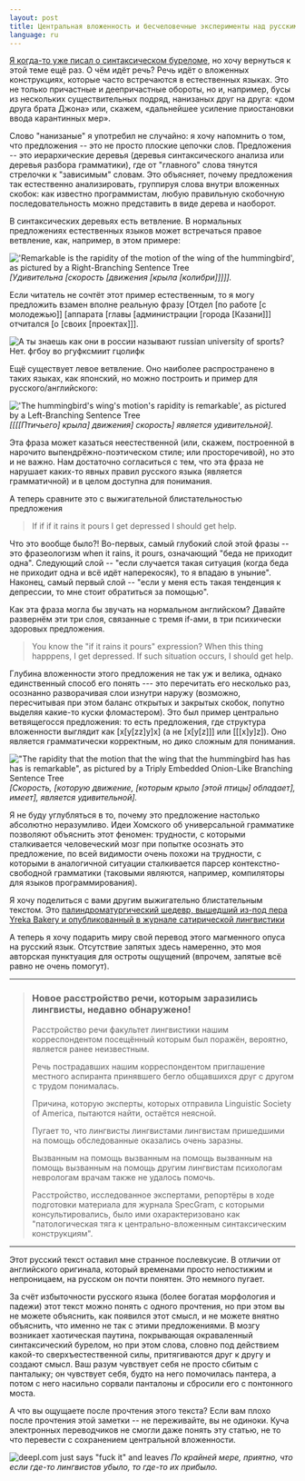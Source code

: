 ```yaml
---
layout: post
title: Центральная вложенность и бесчеловечные эксперименты над русским текстом
language: ru
---
```


[Я когда-то уже писал о синтаксическом буреломе](/blog/pinker3), но хочу вернуться к этой теме ещё раз. О чём идёт речь? Речь идёт о вложенных конструкциях, которые часто встречаются в естественных языках. Это не только причастные и деепричастные обороты, но и, например, бусы из нескольких существительных подряд, нанизаных друг на друга: «дом друга брата Джона» или, скажем, «дальнейшее усиление приостановки ввода карантинных мер».

Слово "нанизаные" я употребил не случайно: я хочу напомнить о том, что предложения -- это не просто плоские цепочки слов. Предложения -- это иерархические деревья (деревья синтаксического анализа или деревья разбора грамматики), где от "главного" слова тянутся стрелочки к "зависимым" словам. Это объясняет, почему предложения так естественно анализировать, группируя слова внутри вложенных скобок: как известно программистам, любую правильную скобочную последовательность можно представить в виде дерева и наоборот.

В синтаксических деревьях есть ветвление. В нормальных предложениях естественных языков может встречаться правое ветвление, как, например, в этом примере:

!['Remarkable is the rapidity of the motion of the wing of the hummingbird', as pictured by a Right-Branching Sentence Tree](/blog/assets/pics/syntax_tree1.png "'Remarkable is the rapidity of the motion of the wing of the hummingbird', as pictured by a Right-Branching Sentence Tree")
*[Удивительна [скорость [движения [крыла [колибри]]]]].*

Если читатель не сочтёт этот пример естественным, то я могу предложить взамен вполне реальную фразу [Отдел [по работе [с молодежью]] [аппарата [главы [администрации [города [Казани]]] отчитался [о [своих [проектах]]].

![А ты знаешь как они в россии называют russian university of sports? Нет. фгбоу во ргуфксмиит гцолифк](/blog/assets/pics/1690828053129166270.jpg)

Ещё существует левое ветвление. Оно наиболее распространено в таких языках, как японский, но можно построить и пример для русского/английского:

!['The hummingbird's wing's motion's rapidity is remarkable', as pictured by a Left-Branching Sentence Tree](/blog/assets/pics/syntax_tree2.png "'The hummingbird's wing's motion's rapidity is remarkable', as pictured by a Left-Branching Sentence Tree")
*[[[[Птичьего] крыла] движения] скорость] является удивительной].*

Эта фраза может казаться неестественной (или, скажем, построенной в нарочито выпендрёжно-поэтическом стиле; или просторечивой), но это и не важно. Нам достаточно согласиться с тем, что эта фраза не нарушает каких-то явных правил русского языка (является грамматичной) и в целом доступна для понимания.

А теперь сравните это с выжигательной блистательностью предложения

> If if if it rains it pours I get depressed I should get help.

Что это вообще было?! Во-первых, самый глубокий слой этой фразы -- это фразеологизм when it rains, it pours, означающий "беда не приходит одна". Следующий слой -- "если случается такая ситуация (когда беда не приходит одна и всё идёт наперекосяк), то я впадаю в уныние". Наконец, самый первый слой -- "если у меня есть такая тенденция к депрессии, то мне стоит обратиться за помощью".

Как эта фраза могла бы звучать на нормальном английском? Давайте развернём эти три слоя, связанные с тремя if-ами, в три психически здоровых предложения.

> You know the "if it rains it pours" expression? When this thing happpens, I get depressed. If such situation occurs, I should get help.

Глубина вложенности этого предложения не так уж и велика, однако единственный способ его понять --- это перечитать его несколько раз, осознанно разворачивая слои изнутри наружу (возможно, пересчитывая при этом баланс открытых и закрытых скобок, попутно выделяя какие-то куски фломастером). Это был пример центрально ветвящегосся предложения: то есть предложения, где структура вложенности выглядит как [x[y[zz]y]x] (а не [x[y[z]]] или [[[x]y]z]). Оно является грамматически корректным, но дико сложным для понимания.

!["The rapidity that the motion that the wing that the hummingbird has has has is remarkable", as pictured by a Triply Embedded Onion-Like Branching Sentence Tree](/blog/assets/pics/syntax_tree3.png "'The rapidity that the motion that the wing that the hummingbird has has has is remarkable', as pictured by a Triply Embedded Onion-Like Branching Sentence Tree")
*[Скорость, [которую движение, [которым крыло [этой птицы] обладает], имеет], является удивительной].*

Я не буду углубляться в то, почему это предложение настолько абсолютно неразумливо. Идеи Хомского об универсальной грамматике позволяют объяснить этот феномен: трудности, с которыми сталкивается человеческий мозг при попытке осознать это предложение, по всей видимости очень похожи на трудности, с которыми в аналогичной ситуации сталкивается парсер контекстно-свободной грамматики (таковыми являются, например, компиляторы для языков программирования).

Я хочу поделиться с вами другим выжигательно блистательным текстом. Это [палиндроматургический шедевр, вышедший из-под пера Yreka Bakery и опубликованный в журнале сатирической лингвистики](https://specgram.com/CLI.2/03.bakery.disorder.html)

А теперь я хочу подарить миру свой перевод этого магменного опуса на русский язык. Отсутствие запятых здесь намеренно, это моя авторская пунктуация для остроты ощущений (впрочем, запятые всё равно не очень помогут).

---

> ### Новое расстройство речи, которым заразились лингвисты, недавно обнаружено!
>
> Расстройство речи факультет лингвистики нашим корреспондентом посещённый которым был поражён, вероятно, является ранее неизвестным.
>
> Речь пострадавших нашим корреспондентом приглашение местного аспиранта принявшего бегло общавшихся друг с другом с трудом понималась.
>
> Причина, которую эксперты, которых отправила Linguistic Society of America, пытаются найти, остаётся неясной.
>
> Пугает то, что лингвисты лингвистами лингвистам пришедшими на помощь обследованные оказались очень заразны.
>
> Вызванным на помощь вызванным на помощь вызванным на помощь вызванным на помощь другим лингвистам психологам неврологам врачам также не удалось помочь.
>
> Расстройство, исследованное экспертами, репортёры в ходе подготовки материала для журнала SpecGram, с которыми консультировались, было ими охарактеризовано как "патологическая тяга к центрально-вложенным синтаксическим конструкциям".

---

Этот русский текст оставил мне странное послевкусие. В отличии от английского оригинала, который временами просто непостижим и непроницаем, на русском он почти понятен. Это немного пугает.

За счёт избыточности русского языка (более богатая морфология и падежи) этот текст можно понять с одного прочтения, но при этом вы не можете объяснить, как появился этот смысл, и не можете внятно объяснить, что именно не так с этими предложениями. В мозгу возникает хаотическая паутина, покрывающая окраваленный синтаксический бурелом, но при этом слова, словно под действием какой-то сверхъестественной силы, притягиваются друг к другу и создают смысл. Ваш разум чувствует себя не просто сбитым с панталыку; он чувствует себя, будто на него помочилась пантера, а потом с него насильно сорвали панталоны и сбросили его с понтонного моста.

А что вы ощущаете после прочтения этого текста? Если вам плохо после прочтения этой заметки -- не переживайте, вы не одиноки. Куча электронных переводчиков не смогли даже понять эту статью, не то что перевести с сохранением центральной вложенности.

![deepl.com just says "fuck it" and leaves](/blog/assets/pics/deepl_centrally_screwed.png "deepl.com just says 'fuck it' and leaves")
*По крайней мере, приятно, что если где-то лингвистов убыло, то где-то их прибыло.*